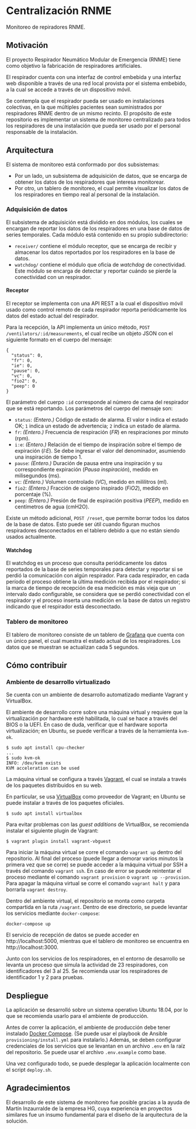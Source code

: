 # Centralización RNME

Monitoreo de repiradores RNME.

## Motivación

El proyecto Respirador Neumático Modular de Emergencia (RNME) tiene como objetivo la fabricación de respiradores artificiales.

El respirador cuenta con una interfaz de control embebida y una interfaz web disponible a través de una red local provista por el sistema embebido, a la cual se accede a través de un dispositivo móvil.

Se contempla que el respirador pueda ser usado en instalaciones colectivas, en la que múltiples pacientes sean suministrados por respiradores RNME dentro de un mismo recinto. El propósito de este repositorio es implementar un sistema de monitoreo centralizado para todos los respiradores de una instalación que pueda ser usado por el personal responsable de la instalación.

## Arquitectura

El sistema de monitoreo está conformado por dos subsistemas:
* Por un lado, un subsistema de adquisición de datos, que se encarga de obtener los datos de los respiradores que interesa monitorear.
* Por otro, un tablero de monitoreo, el cual permite visualizar los datos de los respiradores en tiempo real al personal de la instalación.

### Adquisición de datos

El subsistema de adquisición está dividido en dos módulos, los cuales se encargan de reportar los datos de los respiradores en una base de datos de series temporales. Cada módulo está contenido en su propio subdirectorio:
* `receiver/` contiene el módulo receptor, que se encarga de recibir y almacenar los datos reportados por los respiradores en la base de datos.
* `watchdog/` contiene el módulo que oficia de *watchdog* de conectividad. Este módulo se encarga de detectar y reportar cuándo se pierde la conectividad con un respirador.

#### Receptor

El receptor se implementa con una API REST a la cual el dispositivo móvil usado como control remoto de cada respirador reporta periódicamente los datos del estado actual del respirador.

Para la recepción, la API implementa un único método, `POST /ventilators/:id/measurements`, el cual recibe un objeto JSON con el siguiente formato en el cuerpo del mensaje:
```
{
  "status": 0,
  "fr": 0,
  "ie": 0,
  "pause": 0,
  "vc": 0,
  "fio2": 0,
  "peep": 0
}
```
El parámetro del cuerpo `:id` corresponde al número de cama del respirador que se está reportando. Los parámetros del cuerpo del mensaje son:
* `status`: *(Entero.)* Código de estado de alarma. El valor `0` indica el estado OK; `1` indica un estado de advertencia; `2` indica un estado de alarma.
* `fr`: *(Entero.)* Frecuencia de respiración (*FR*) en respiraciones por minuto (rpm).
* `i:e`: *(Entero.)* Relación de el tiempo de inspiración sobre el tiempo de expiración (*I:E*). Se debe ingresar el valor del denominador, asumiendo una inspiración de tiempo 1.
* `pause`: *(Entero.)* Duración de pausa entre una inspiración y su correspondiente expiración (*Pausa inspiración*), medido en milisegundos (ms).
* `vc`: *(Entero.)* Volumen controlado (*VC*), medido en mililitros (ml).
* `fio2`: *(Entero.)* Fracción de oxígeno inspirado (*FiO2*), medido en porcentaje (%).
* `peep`: *(Entero.)* Presión de final de espiración positiva (*PEEP*), medido en centímetros de agua (cmH2O).

Existe un método adicional, `POST /reset`, que permite borrar todos los datos de la base de datos. Esto puede ser útil cuando figuran muchos respiradores desconectados en el tablero debido a que no están siendo usados actualmente.

#### Watchdog

El watchdog es un proceso que consulta periódicamente los datos reportados de la base de series temporales para detectar y reportar si se perdió la comunicación con algún respirador. Para cada respirador, en cada período el proceso obtiene la última medición recibida por el respirador; si la marca de tiempo de recepción de esa medición es más vieja que un intervalo dado configurable, se considera que se perdió conectividad con el respirador y el proceso inserta una medición en la base de datos un registro indicando que el respirador está desconectado.

### Tablero de monitoreo

El tablero de monitoreo consiste de un tablero de [Grafana](https://grafana.com/) que cuenta con un único panel, el cual muestra el estado actual de los respiradores. Los datos que se muestran se actualizan cada 5 segundos.

## Cómo contribuir

### Ambiente de desarrollo virtualizado

Se cuenta con un ambiente de desarrollo automatizado mediante Vagrant y VirtualBox.

El ambiente de desarrollo corre sobre una máquina virtual y requiere que la virtualización por hardware esté habilitada, lo cual se hace a través del BIOS o la UEFI. En caso de duda, verificar que el hardware soporta virtualización; en Ubuntu, se puede verificar a través de la herramienta `kvm-ok`.
```
$ sudo apt install cpu-checker
...
$ sudo kvm-ok
INFO: /dev/kvm exists
KVM acceleration can be used
```

La máquina virtual se configura a través [Vagrant](https://www.vagrantup.com/), el cual se instala a través de los paquetes distribuidos en su web.

En particular, se usa [VirtualBox](https://www.virtualbox.org/) como proveedor de Vagrant; en Ubuntu se puede instalar a través de los paquetes oficiales.
```
$ sudo apt install virtualbox
```
Para evitar problemas con las *guest additions* de VirtualBox, se recomienda instalar el siguiente plugin de Vagrant:
```
$ vagrant plugin install vagrant-vbguest
```

Para iniciar la máquina virtual se corre el comando `vagrant up` dentro del repositorio. Al final del proceso (puede llegar a demorar varios minutos la primera vez que se corre) se puede acceder a la máquina virtual por SSH a través del comando `vagrant ssh`. En caso de error se puede reintentar el proceso mediante el comando `vagrant provision` o `vagrant up --provision`. Para apagar la máquina virtual se corre el comando `vagrant halt` y para borrarla `vagrant destroy`.

Dentro del ambiente virtual, el repositorio se monta como carpeta compartida en la ruta `/vagrant`. Dentro de ese directorio, se puede levantar los servicios mediante `docker-compose`:
```
docker-compose up
```

El servicio de recepción de datos se puede acceder en http://localhost:5000, mientras que el tablero de monitoreo se encuentra en http://localhost:3000.

Junto con los servicios de los respiradores, en el entorno de desarrollo se levanta un proceso que simula la actividad de 23 respiradores, con identificadores del 3 al 25. Se recomienda usar los respiradores de identificador 1 y 2 para pruebas.

## Despliegue

La aplicación se desarrolló sobre un sistema operativo Ubuntu 18.04, por lo que se recomienda usarlo para el ambiente de producción.

Antes de correr la aplicación, el ambiente de producción debe tener instalado [Docker Compose](https://docs.docker.com/compose/install/). (Se puede usar el playbook de Ansible `provisioning/install.yml` para instalarlo.) Además, se deben configurar credenciales de los servicios que se levantan en un archivo `.env` en la raíz del repositorio. Se puede usar el archivo `.env.example` como base.

Una vez configurado todo, se puede desplegar la aplicación localmente con el script `deploy.sh`.

## Agradecimientos

El desarrollo de este sistema de monitoreo fue posible gracias a la ayuda de Martín Inzaurralde de la empresa HG, cuya experiencia en proyectos similares fue un insumo fundamental para el diseño de la arquitectura de la solución.
